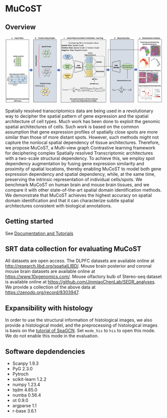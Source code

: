 # MuCoST

## Overview
![](https://github.com/tju-zl/MuCoST/blob/master/framework.png)

Spatially resolved transcriptomics data are being used in a revolutionary way to decipher the spatial pattern of gene expression and the spatial architecture of cell types. Much work has been done to exploit the genomic spatial architectures of cells. Such work is based on the common assumption that gene expression profiles of spatially close spots are more similar than those of more distant spots. However, such methods might not capture the nonlocal spatial dependency of tissue architectures. Therefore, we propose MuCoST, a Multi-view graph Contrastive learning framework for deciphering complex Spatially resolved Transcriptomic architectures with a two-scale structural dependency. To achieve this, we employ spot dependency augmentation by fusing gene expression similarity and proximity of spatial locations, thereby enabling MuCoST to model both gene expression dependency and spatial dependency, while, at the same time, preserving the intrinsic representation of individual cells/spots. We benchmark MuCoST on human brain and mouse brain tissues, and we compare it with other state-of-the-art spatial domain identification methods. We demonstrate that MuCoST achieves the highest accuracy on spatial domain identification and that it can characterize subtle spatial architectures consistent with biological annotations.

## Getting started
See [Documentation and Tutorials](https://github.com/tju-zl/MuCoST/blob/master/MuCoST_DLPFC%20Tutorial.ipynb)

## SRT data collection for evaluating MuCoST
All datasets are open access. The DLPFC datasets are available online at http://research.libd.org/spatialLIBD/. Mouse brain posterior and coronal mouse brain datasets are available online at https://www.10xgenomics.com/. Mouse olfactory bulb of Stereo-seq dataset is available online at https://github.com/JinmiaoChenLab/SEDR_analyses. We provide a collection of the above data at https://zenodo.org/record/8303947.

## Expansibility with histology
In order to use the structural information of histological images, we also provide a histological model, and the preprocessing of histological images is basis on the [tutorial of SpaGCN](https://github.com/jianhuupenn/SpaGCN/blob/master/tutorial/tutorial.ipynb). Set `mode_his` to `his` to open this mode. We do not enable this mode in the evaluation.

## Software depdendencies
- Scanpy 1.9.3
- PyG 2.3.0
- Pytroch 
- scikit-learn 1.2.2
- numpy 1.23.4
- tqdm 4.65.0
- numba 0.56.4
- ot 0.9.0
- argparse 1.1
- r-base 3.6.1
